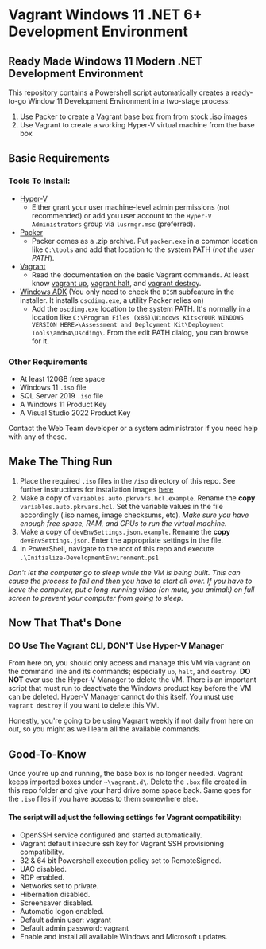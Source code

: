 # Vagrant Windows 11 .NET 6+ Development Environment

## Ready Made Windows 11 Modern .NET Development Environment

This repository contains a Powershell script automatically creates a ready-to-go Window 11 Development Environment in a two-stage process:

1. Use Packer to create a Vagrant base box from from stock .iso images
2. Use Vagrant to create a working Hyper-V virtual machine from the base box

## Basic Requirements

### Tools To Install:

* [Hyper-V](https://docs.microsoft.com/en-us/virtualization/hyper-v-on-windows/quick-start/enable-hyper-v)
    * Either grant your user machine-level admin permissions (not recommended) or add you user account to the `Hyper-V Administrators` group via `lusrmgr.msc` (preferred). 
* [Packer](packer.io)
    * Packer comes as a .zip archive. Put `packer.exe` in a common location like `C:\tools` and add that location to the system PATH (*not the user PATH*).
* [Vagrant](vagrantup.com)
    * Read the documentation on the basic Vagrant commands. At least know [vagrant up](https://www.vagrantup.com/docs/cli/up), [ vagrant halt](https://www.vagrantup.com/docs/cli/halt), and [ vagrant destroy](https://www.vagrantup.com/docs/cli/destroy).
* [Windows ADK](https://docs.microsoft.com/en-us/windows-hardware/get-started/adk-install#other-adk-downloads) (You only need to check the `DISM` subfeature in the installer. It installs `oscdimg.exe`, a utility Packer relies on)
    * Add the `oscdimg.exe` location to the system PATH. It's normally in a location like `C:\Program Files (x86)\Windows Kits<YOUR WINDOWS VERSION HERE>\Assessment and Deployment Kit\Deployment Tools\amd64\Oscdimg\`. From the edit PATH dialog, you can browse for it. 

### Other Requirements

* At least 120GB free space 
* Windows 11 `.iso` file
* SQL Server 2019 `.iso` file
* A Windows 11 Product Key
* A Visual Studio 2022 Product Key

Contact the Web Team developer or a system administrator if you need help with any of these.

## Make The Thing Run

1. Place the required `.iso` files in the `/iso` directory of this repo. See further instructions for installation images [here](iso/README.md)
1. Make a copy of `variables.auto.pkrvars.hcl.example`. Rename the **copy** `variables.auto.pkrvars.hcl`. Set the variable values in the file accordingly (.iso names, image checksums, etc). _Make sure you have enough free space, RAM, and CPUs to run the virtual machine._
1. Make a copy of `devEnvSettings.json.example`. Rename the **copy** `devEnvSettings.json`. Enter the appropriate settings in the file.
1. In PowerShell, navigate to the root of this repo and execute `.\Initialize-DevelopmentEnvironment.ps1`

*Don't let the computer go to sleep while the VM is being built. This can cause the process to fail and then you have to start all over. If you have to leave the computer, put a long-running video (on mute, you animal!) on full screen to prevent your computer from going to sleep.*

## Now That That's Done

### DO Use The Vagrant CLI, DON'T Use Hyper-V Manager
From here on, you should only access and manage this VM via `vagrant` on the command line and its commands; especially `up`, `halt`, and `destroy`. **DO NOT** ever use the Hyper-V Manager to delete the VM. There is an important script that must run to deactivate the Windows product key before the VM can be deleted. Hyper-V Manager cannot do this itself. You must use `vagrant destroy` if you want to delete this VM.

Honestly, you're going to be using Vagrant weekly if not daily from here on out, so you might as well learn all the available commands.

## Good-To-Know

Once you're up and running, the base box is no longer needed. Vagrant keeps imported boxes under `~\vagrant.d\`. Delete the `.box` file created in this repo folder and give your hard drive some space back. Same goes for the `.iso` files if you have access to them somewhere else.

#### The script will adjust the following settings for Vagrant compatibility:

* OpenSSH service configured and started automatically.
* Vagrant default insecure ssh key for Vagrant SSH provisioning compatibility.
* 32 & 64 bit Powershell execution policy set to RemoteSigned.  
* UAC disabled.  
* RDP enabled.  
* Networks set to private.  
* Hibernation disabled.  
* Screensaver disabled.  
* Automatic logon enabled.  
* Default admin user: vagrant  
* Default admin password: vagrant
* Enable and install all available Windows and Microsoft updates.

